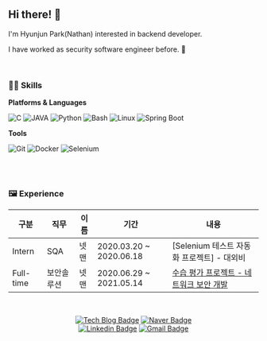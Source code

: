 ## Hi there! 🙌 
I'm Hyunjun Park(Nathan) interested in backend developer.

I have worked as security software engineer before. 🤣

<br/>

### 🐱‍🐉 Skills
**Platforms & Languages**

![C](http://img.shields.io/badge/-C-A8B9CC?style=flat-square&logo=C&logoColor=white)
![JAVA](http://img.shields.io/badge/-JAVA-007396?style=flat-square&logo=JAVA&logoColor=white)
![Python](http://img.shields.io/badge/-Python-3776AB?style=flat-square&logo=Python&logoColor=white)
![Bash](http://img.shields.io/badge/-Bash-4EAA25?style=flat-square&logo=GNU%20Bash&logoColor=white)
![Linux](http://img.shields.io/badge/-Linux-FCC624?style=flat-square&logo=Linux&logoColor=black)
![Spring Boot](http://img.shields.io/badge/-Spring%20Boot-6DB33F?style=flat-square&logo=spring&logoColor=white)  


**Tools**

![Git](http://img.shields.io/badge/-Git-F05032?style=flat-square&logo=Git&logoColor=white)  ![Docker](http://img.shields.io/badge/-Docker-2496ED?style=flat-square&logo=Docker&logoColor=white)  ![Selenium](http://img.shields.io/badge/-Selenium-43B02A?style=flat-square&logo=Selenium&logoColor=white)  
  
<br/>
<br/>

### 🖼 Experience 
| 구분 | 직무 | 이름 |  기간 | 내용 |
| ---- | ---- | ---- | ----------- | ----- |
|Intern  |  SQA |  넷맨 | 2020.03.20 ~ 2020.06.18 | [Selenium 테스트 자동화 프로젝트] - 대외비 |
|Full-time  |보안솔루션 |  넷맨 | 2020.06.29 ~ 2021.05.14 | [수습 평가 프로젝트 - 네트워크 보안 개발](https://github.com/hjun-park/Network-Project-Intern) |


<br/>
<div align=center>

[![Tech Blog Badge](http://img.shields.io/badge/-Tech%20blog-black?style=flat-square&logo=github&link=https://blossom6729.tistory.com/)](https://blossom6729.tistory.com/)
[![Naver Badge](http://img.shields.io/badge/-Naver%20blog-03C75A?style=flat-square&logo=naver&logoColor=white&link=https://blog.naver.com/tkdldjs35/)](https://blog.naver.com/tkdldjs35/)	
[![Linkedin Badge](https://img.shields.io/badge/-LinkedIn-blue?style=flat-square&logo=Linkedin&logoColor=white&link=https://www.linkedin.com/in/merassom/)](https://www.linkedin.com/in/merassom/)
[![Gmail Badge](https://img.shields.io/badge/Gmail-d14836?style=flat-square&logo=Gmail&logoColor=white&link=mailto:phj0860@gmail.com)](mailto:phj0860@gmail.com)

</div>

  
